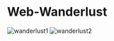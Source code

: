 # Web-Wanderlust
![wanderlust1](https://user-images.githubusercontent.com/96542141/216670065-d07afd0f-3d2f-4e14-b986-ca7653af945d.png)
![wanderlust2](https://user-images.githubusercontent.com/96542141/216670230-0362d5f8-b4ff-48e1-85fe-259a8c40c16e.png)
